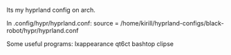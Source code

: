 Its my hyprland config on arch.

In .config/hypr/hyprland.conf:
source = /home/kirill/hyprland-configs/black-robot/hypr/hyprland.conf

Some useful programs:
lxappearance
qt6ct
bashtop
clipse
